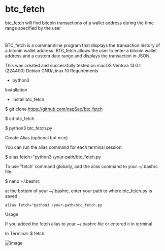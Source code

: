# btc_fetch
btc_fetch will find bitcoin transactions of a wallet address during the time range specified by the user

# 

BTC_fetch is a commandline program that displays the transaction history of a bitcoin wallet address. BTC_fetch allows the user to enter a bitcoin wallet address and a custom date range and displays the transaction in JSON. 

This was created and successfully tested on macOS Ventura 13.0.1 (22A400) Debian GNU/Linux 10 
Requirements
  
  - python3 
  
  
Installation
  
 - install btc_fetch 
 
  $ git clone https://github.com/napSec/btc_fetch
  
  $ cd btc_fetch
  
  $ python3 btc_fetch.py

Create Alias (optional but nice)

You can run the alias command for each terminal session: 
  
  $ alias fetch="python3 /your-path/btc_fetch.py

To use "fetch' command globally, add the alias command to your ~/.bashrc file:
  
  $ nano ~/.bashrc 
  
  at the bottom of your ~/.bashrc, enter your path to where btc_fetch.py is saved
  
    alias fetch="python3 /your-path/btc_fetch.py

Usage 

If you added the fetch alias to your ~/.bashrc file or entered it in terminal

  In Terminal:
    $ fetch 

![image](https://user-images.githubusercontent.com/113065386/207973553-e69fbe61-f465-40d9-b7ec-c58ce4e132a7.png)







